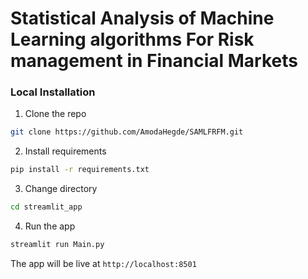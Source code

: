 # **Statistical Analysis of Machine Learning algorithms For Risk management in Financial Markets**
### **Local Installation**

1. Clone the repo

```bash
git clone https://github.com/AmodaHegde/SAMLFRFM.git
```

2. Install requirements

```bash
pip install -r requirements.txt
```

3. Change directory
```bash
cd streamlit_app
```

4. Run the app

```bash
streamlit run Main.py
```
The app will be live at ```http://localhost:8501```

